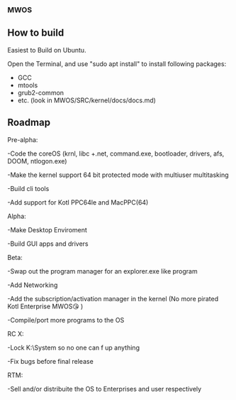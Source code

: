 ### MWOS
## How to build

Easiest to Build on Ubuntu.

Open the Terminal, and use "sudo apt install" to install following packages:

- GCC
- mtools
- grub2-common
- etc. (look in MWOS/SRC/kernel/docs/docs.md)

## Roadmap
Pre-alpha: 

  -Code the coreOS (krnl, libc +.net, command.exe, bootloader, drivers, afs, DOOM, ntlogon.exe)

  -Make the kernel support 64 bit protected mode with multiuser multitasking

  -Build cli tools

  -Add support for Kotl PPC64le and MacPPC(64)

Alpha:

  -Make Desktop Enviroment
  
  -Build GUI apps and drivers
  
Beta:

  -Swap out the program manager for an explorer.exe like program
  
  -Add Networking

  -Add the subscription/activation manager in the kernel (No more pirated Kotl Enterprise MWOS😘 )

  -Compile/port more programs to the OS

RC X:

  -Lock K:\System so no one can f up anything
  
  -Fix bugs before final release

RTM:

  -Sell and/or distribuite the OS to Enterprises and user respectively
